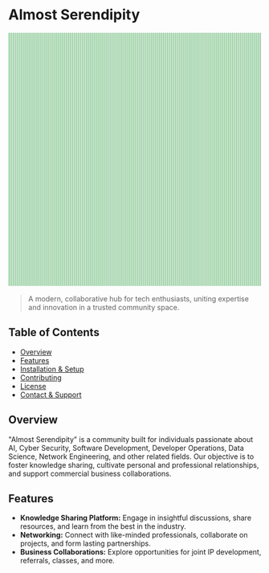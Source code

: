 # Almost Serendipity

![Almost Serendipity Logo](AlmostSerendipityTree.png) 

> A modern, collaborative hub for tech enthusiasts, uniting expertise and innovation in a trusted community space.

## Table of Contents
- [Overview](#overview)
- [Features](#features)
- [Installation & Setup](#installation--setup)
- [Contributing](#contributing)
- [License](#license)
- [Contact & Support](#contact--support)

## Overview

"Almost Serendipity" is a community built for individuals passionate about AI, Cyber Security, Software Development, Developer Operations, Data Science, Network Engineering, and other related fields. Our objective is to foster knowledge sharing, cultivate personal and professional relationships, and support commercial business collaborations.

## Features

- **Knowledge Sharing Platform:** Engage in insightful discussions, share resources, and learn from the best in the industry.
- **Networking:** Connect with like-minded professionals, collaborate on projects, and form lasting partnerships.
- **Business Collaborations:** Explore opportunities for joint IP development, referrals, classes, and more.

